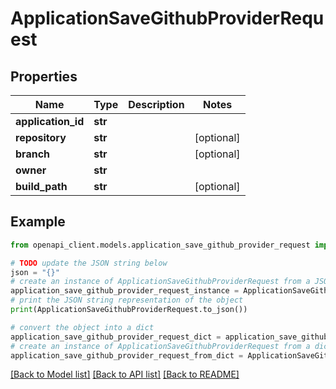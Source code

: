 # ApplicationSaveGithubProviderRequest


## Properties

Name | Type | Description | Notes
------------ | ------------- | ------------- | -------------
**application_id** | **str** |  | 
**repository** | **str** |  | [optional] 
**branch** | **str** |  | [optional] 
**owner** | **str** |  | 
**build_path** | **str** |  | [optional] 

## Example

```python
from openapi_client.models.application_save_github_provider_request import ApplicationSaveGithubProviderRequest

# TODO update the JSON string below
json = "{}"
# create an instance of ApplicationSaveGithubProviderRequest from a JSON string
application_save_github_provider_request_instance = ApplicationSaveGithubProviderRequest.from_json(json)
# print the JSON string representation of the object
print(ApplicationSaveGithubProviderRequest.to_json())

# convert the object into a dict
application_save_github_provider_request_dict = application_save_github_provider_request_instance.to_dict()
# create an instance of ApplicationSaveGithubProviderRequest from a dict
application_save_github_provider_request_from_dict = ApplicationSaveGithubProviderRequest.from_dict(application_save_github_provider_request_dict)
```
[[Back to Model list]](../README.md#documentation-for-models) [[Back to API list]](../README.md#documentation-for-api-endpoints) [[Back to README]](../README.md)


